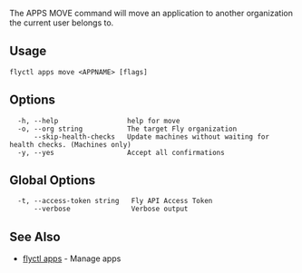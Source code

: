The APPS MOVE command will move an application to another
organization the current user belongs to.


## Usage
~~~
flyctl apps move <APPNAME> [flags]
~~~

## Options

~~~
  -h, --help                 help for move
  -o, --org string           The target Fly organization
      --skip-health-checks   Update machines without waiting for health checks. (Machines only)
  -y, --yes                  Accept all confirmations
~~~

## Global Options

~~~
  -t, --access-token string   Fly API Access Token
      --verbose               Verbose output
~~~

## See Also

* [flyctl apps](/docs/flyctl/apps/)	 - Manage apps

